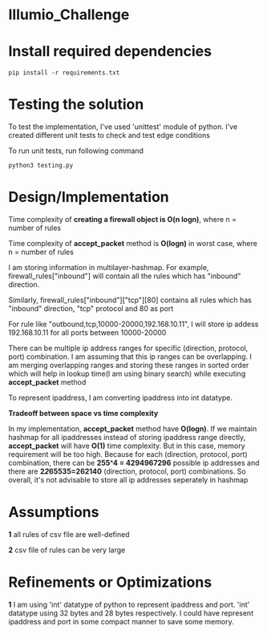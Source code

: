 # Illumio_Challenge
# Install required dependencies
```
pip install -r requirements.txt
```
# Testing the solution
To test the implementation, I've used 'unittest' module of python. I've created different unit tests to check and test edge conditions

To run unit tests, run following command
```
python3 testing.py
```
# Design/Implementation
Time complexity of **creating a firewall object is O(n logn)**, where n = number of rules

Time complexity of **accept_packet** method is **O(logn)** in worst case, where n = number of rules

I am storing information in multilayer-hashmap. For example, firewall_rules["inbound"] will contain all the rules which has "inbound" direction.

Similarly, firewall_rules["inbound"]["tcp"][80] contains all rules which has "inbound" direction, "tcp" protocol and 80 as port

For rule like "outbound,tcp,10000-20000,192.168.10.11", I will store ip addess 192.168.10.11 for all ports between 10000-20000

There can be multiple ip address ranges for specific (direction, protocol, port) combination. I am assuming that this ip ranges can be overlapping. I am merging overlapping ranges and storing these ranges in sorted order which will help in lookup time(I am using binary search) while executing **accept_packet** method

To represent ipaddress, I am converting ipaddress into int datatype.

**Tradeoff between space vs time complexity**

In my implementation, **accept_packet** method have **O(logn)**. If we maintain hashmap for all ipaddresses instead of storing ipaddress range directly, **accept_packet** will have **O(1)** time complexity. But in this case, memory requirement will be too high. Because for each (direction, protocol, port) combination, there can be **255^4 = 4294967296** possible ip addresses and there are **2*2*65535=262140** (direction, protocol, port) combinations. So overall,  it's not advisable to store all ip addresses seperately in hashmap

# Assumptions
**1** all rules of csv file are well-defined

**2** csv file of rules can be very large

# Refinements or Optimizations
**1** I am using 'int' datatype of python to represent ipaddress and port. 'int' datatype using 32 bytes and 28 bytes respectively. I could have represent ipaddress and port in some compact manner to save some memory.
